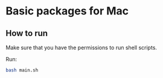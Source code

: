 # Basic packages for Mac

## How to run
Make sure that you have the permissions to run shell scripts.

Run: 
```bash
bash main.sh
```